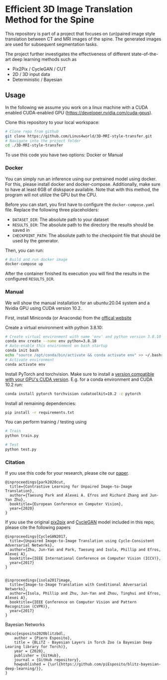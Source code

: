 

# Efficient 3D Image Translation Method for the Spine

This repository is part of a project that focuses on (un)paired image style translation between CT and MRI images of the spine. The generated images are used for subsequent segmentation tasks.

The project further investigates the effectiveness of different state-of-the-art deep learning methods such as
 - Pix2Pix / CycleGAN / CUT
- 2D / 3D input data
 - Deterministic / Bayesian


## Usage
In the following we assume you work on a linux machine with a CUDA enabled CUDA-enabled GPU (https://developer.nvidia.com/cuda-gpus).

Clone this repository to your local workspace:
```sh
# Clone repo from github
git clone https://github.com/Linus4world/3D-MRI-style-transfer.git
# Navigate into the project folder
cd ./3D-MRI-style-transfer
```

To use this code you have two options: Docker or Manual

### Docker
You can simply run an inference using our pretrained model using docker. For this, please install docker and docker-compose. Additionally, make sure to have at least 6GB of diskspace available. Note that with this method, the program will not utilize the GPU but the CPU. 

Before you can start, you first have to configure the `docker-compose.yaml` file. Replace the following three placeholders:
- `DATASET_DIR`: The absolute path to your dataset
- `RESULTS_DIR`: The absolute path to the directory the results should be saved in
- `CHECKPOINT_PATH`: The absolute path to the checkpoint file that should be used by the generator.

Then, you can run:
```sh
# Build and run docker image
docker-compose up
```

After the container finished its execution you will find the results in the configured `RESULTS_DIR`.

### Manual
We will show the manual installation for an ubuntu:20.04 system and a Nvidia GPU using CUDA version 10.2.

First, install Miniconda (or Anaconda) from the [offical website](https://docs.conda.io/projects/conda/en/latest/user-guide/install/linux.html)

Create a virtual environment with python 3.8.10:
```sh
# Create virtual environment with name 'env' and python version 3.8.10
conda env create --name env python=3.8.10
# Auto-enable this environment on bash startup
conda init bash
echo "source /opt/conda/bin/activate && conda activate env" >> ~/.bashrc
# Activate environment
conda activate env
```

Install PyTorch and torchvision. Make sure to install a [version compatible with your GPU's CUDA version](https://pytorch.org/get-started/previous-versions/). E.g. for a conda environment and CUDA 10.2 run:
```sh
conda install pytorch torchvision cudatoolkit=10.2 -c pytorch
```

Install all remaining dependencies:
```sh
pip install -r requirements.txt
```

You can perform training / testing using
```sh
# Train
python train.py

# Test
python test.py
```

### Citation
If you use this code for your research, please cite our [paper](https://arxiv.org/pdf/2007.15651).
```
@inproceedings{park2020cut,
  title={Contrastive Learning for Unpaired Image-to-Image Translation},
  author={Taesung Park and Alexei A. Efros and Richard Zhang and Jun-Yan Zhu},
  booktitle={European Conference on Computer Vision},
  year={2020}
}
```

If you use the original [pix2pix](https://phillipi.github.io/pix2pix/) and [CycleGAN](https://junyanz.github.io/CycleGAN/) model included in this repo, please cite the following papers
```
@inproceedings{CycleGAN2017,
  title={Unpaired Image-to-Image Translation using Cycle-Consistent Adversarial Networks},
  author={Zhu, Jun-Yan and Park, Taesung and Isola, Phillip and Efros, Alexei A},
  booktitle={IEEE International Conference on Computer Vision (ICCV)},
  year={2017}
}


@inproceedings{isola2017image,
  title={Image-to-Image Translation with Conditional Adversarial Networks},
  author={Isola, Phillip and Zhu, Jun-Yan and Zhou, Tinghui and Efros, Alexei A},
  booktitle={IEEE Conference on Computer Vision and Pattern Recognition (CVPR)},
  year={2017}
}
```

Bayesian Networks
```
@misc{esposito2020blitzbdl,
    author = {Piero Esposito},
    title = {BLiTZ - Bayesian Layers in Torch Zoo (a Bayesian Deep Learing library for Torch)},
    year = {2020},
    publisher = {GitHub},
    journal = {GitHub repository},
    howpublished = {\url{https://github.com/piEsposito/blitz-bayesian-deep-learning/}},
}
```
